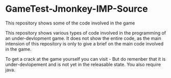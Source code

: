 # GameTest-Jmonkey-IMP-Source
This repository shows some of the code involved in the game

This repository shows various types of code involved in the programming of an under-devlopment game.
It does not show the entire code, as the main intension of this repository is only to give a brief on the main code involved in the game.

To get a crack at the game yourself you can visit -
But do remenber that it is under-devlopement and is not yet in the releasable state.
You also require java.
